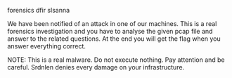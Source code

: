 forensics dfir
slsanna

We have been notified of an attack in one of our machines. This is a real forensics investigation and you have to analyse the given pcap file and answer to the related questions. At the end you will get the flag when you answer everything correct.

NOTE: This is a real malware. Do not execute nothing. Pay attention and be careful. Srdnlen denies every damage on your infrastructure.
